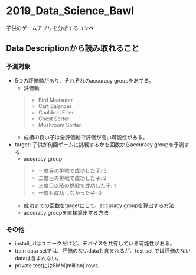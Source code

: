 # 2019_Data_Science_Bawl
子供のゲームアプリを分析するコンペ

## Data Descriptionから読み取れること
### 予測対象
- 5つの評価軸があり、それぞれのaccuracy groupをあてる。
  - 評価軸
  > - Bird Measurer
  > - Cart Balancer
  > - Cauldron Filler
  > - Chest Sorter
  > - Mushroom Sorter.
  - 成績の良い子は全評価軸で評価が高い可能性がある。
- target: 子供が何回ゲームに挑戦するかを回数からaccuracy groupを予測する.
  - accuracy group
  > - 一度目の挑戦で成功した子: 3
  > - 二度目の挑戦で成功した子: 2
  > - 三度目以降の挑戦で成功した子: 1
  > - 一度も成功しなかった子: 0
  - 成功までの回数をtargetにして、accuracy groupを算出する方法
  - accuracy groupを直接算出する方法
### その他
- install_idはユニークだけど、デバイスを共有している可能性がある。
- train data setでは、評価のないdataも含まれるが、test set では評価のないdataは含まれない。
- private testには8MM(million) rows.